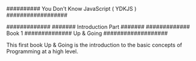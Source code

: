##########  You Don't Know JavaScript ( YDKJS )   ##################

#############
#######
Introduction Part 
#######
#############
Book 1 
##############  Up & Going ###################

This first book Up & Going is the introduction to the basic concepts of Programming at a high level. 